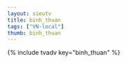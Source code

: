 ```yaml
--- 
layout: sieutv
title: binh_thuan
tags: ["VN-local"]
thumb: binh_thuan
---
```

{% include tvadv key="binh_thuan" %}

